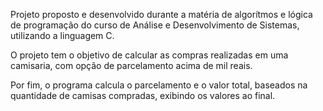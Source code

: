 Projeto proposto e desenvolvido durante a matéria de algorítmos e lógica de programação do curso de Análise e Desenvolvimento de Sistemas, utilizando a linguagem C. 

O projeto tem o objetivo de calcular as compras realizadas em uma camisaria, com opção de parcelamento acima de mil reais. 

Por fim, o programa calcula o parcelamento e o valor total, baseados na quantidade de camisas compradas, exibindo os valores ao final. 
